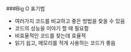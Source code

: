 ###Big O 표기법

- 여러가지 코드를 비교하고 좋은 방법을 찾을 수 있음
- 코드의 성능을 이야기 할 때 필요함
- 비효율적인 코드를 찾는데 효율적
- 읽기 쉽고, 메모리를 적게 사용하는 코드가 좋음
